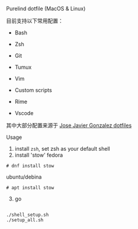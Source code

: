 Purelind dotfile (MacOS & Linux)

目前支持以下常用配置：

* Bash

* Zsh

* Git

* Tumux

* Vim

* Custom scripts

* Rime

* Vscode

  



其中大部分配置来源于 [Jose Javier Gonzalez dotfiles](https://github.com/jjgo/dotfiles)




Usage
1. install `zsh`, set zsh as your default shell
2. install 'stow'
fedora
```shell
# dnf install stow
```
ubuntu/debina
```shell
# apt install stow
```
3. go
```shell

./shell_setup.sh
./setup_all.sh
```

